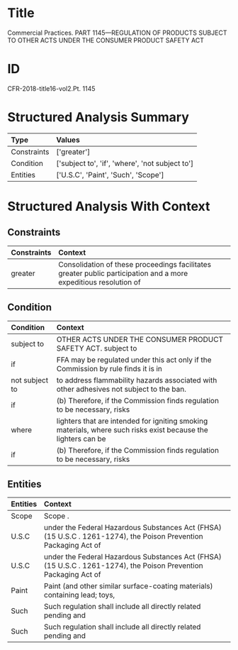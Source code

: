 # Title

 Commercial Practices. PART 1145—REGULATION OF PRODUCTS SUBJECT TO OTHER ACTS UNDER THE CONSUMER PRODUCT SAFETY ACT


# ID

 CFR-2018-title16-vol2.Pt. 1145


# Structured Analysis Summary

| Type        | Values                                          |
|:------------|:------------------------------------------------|
| Constraints | ['greater']                                     |
| Condition   | ['subject to', 'if', 'where', 'not subject to'] |
| Entities    | ['U.S.C', 'Paint', 'Such', 'Scope']             |


# Structured Analysis With Context

 


## Constraints

| Constraints   | Context                                                                                                           |
|:--------------|:------------------------------------------------------------------------------------------------------------------|
| greater       | Consolidation of these proceedings facilitates  greater public participation and a more expeditious resolution of |


## Condition

| Condition      | Context                                                                                                       |
|:---------------|:--------------------------------------------------------------------------------------------------------------|
| subject to     | OTHER ACTS UNDER THE CONSUMER PRODUCT SAFETY ACT. subject to                                                  |
| if             | FFA may be regulated under this act only if the Commission by rule finds it is in                             |
| not subject to | to address flammability hazards associated with other adhesives not subject to  the ban.                      |
| if             | (b) Therefore,  if the Commission finds regulation to be necessary, risks                                     |
| where          | lighters that are intended for igniting smoking materials, where such risks exist because the lighters can be |
| if             | (b) Therefore,  if the Commission finds regulation to be necessary, risks                                     |


## Entities

| Entities   | Context                                                                                                          |
|:-----------|:-----------------------------------------------------------------------------------------------------------------|
| Scope      | Scope .                                                                                                          |
| U.S.C      | under the Federal Hazardous Substances Act (FHSA) (15 U.S.C . 1261-1274), the Poison Prevention Packaging Act of |
| U.S.C      | under the Federal Hazardous Substances Act (FHSA) (15 U.S.C . 1261-1274), the Poison Prevention Packaging Act of |
| Paint      | Paint (and other similar surface-coating materials) containing lead; toys,                                       |
| Such       | Such regulation shall include all directly related pending and                                                   |
| Such       | Such regulation shall include all directly related pending and                                                   |


